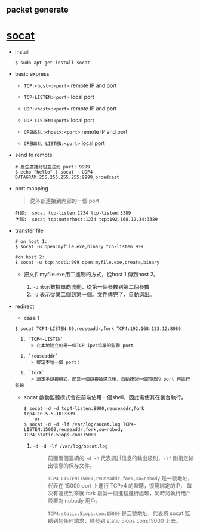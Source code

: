 packet generate
---

# [socat](http://www.dest-unreach.org/socat/ )

+ install

    ```
    $ sudo apt-get install socat
    ```

+ basic express

    - `TCP:<host>:<port>` remote IP and port
    - `TCP-LISTEN:<port>` local port

    - `UDP:<host>:<port>` remote IP and port
    - `UDP-LISTEN:<port>` local port

    - `OPENSSL:<host>:<port>` remote IP and port
    - `OPENSSL-LISTEN:<port>` local port

+ send to remote

    ```
    # 產生廣播封包並送到 port: 9999
    $ echo "hello" | socat - UDP4-DATAGRAM:255.255.255.255:9999,broadcast
    ```

+ port mapping
    > 從外部連接到內部的一個 port

    ```
    外部:  socat tcp-listen:1234 tcp-listen:3389
    內部:  socat tcp:outerhost:1234 tcp:192.168.12.34:3389
    ```

+ transfer file

    ```
    # on host 1:
    $ socat -u open:myfile.exe,binary tcp-listen:999

    #on host 2:
    $ socat -u tcp:host1:999 open:myfile.exe,create,binary
    ```

    - 把文件myfile.exe用二進制的方式，從host 1 傳到host 2。

        1. `-u` 表示數據單向流動，從第一個參數到第二個參數
        1. `-U` 表示從第二個到第一個。文件傳完了，自動退出。

+ redirect

    - case 1

    ```
    $ socat TCP4-LISTEN:80,reuseaddr,fork TCP4:192.168.123.12:8080
    ```

        1. `TCP4-LISTEN`
            > 在本地建立的是一個TCP ipv4協議的監聽 port

        1. `reuseaddr`
            > 綁定本地一個 port；

        1. `fork`
            > 設定多鏈接模式，即當一個鏈接被建立後，自動複製一個同樣的 port 再進行監聽

    - socat 啟動監聽模式會在前端佔用一個shell，因此需使其在後台執行。

        ```
        $ socat -d -d tcp4-listen:8900,reuseaddr,fork tcp4:10.5.5.10:3389
            or
        $ socat -d -d -lf /var/log/socat.log TCP4-LISTEN:15000,reuseaddr,fork,su=nobody TCP4:static.5iops.com:15000
        ```

        1. `-d -d -lf /var/log/socat.log`
            > 前面兩個連續的 `-d -d` 代表調試信息的輸出級別，`-lf` 則指定輸出信息的保存文件。

            > `TCP4-LISTEN:15000,reuseaddr,fork,su=nobody` 是一號地址，代表在 15000 port 上進行 TCPv4 的監聽，復用綁定的IP，
            每次有連接到來就 fork 複製一個進程進行處理，同時將執行用戶設置為 nobody 用戶。

            > `TCP4:static.5iops.com:15000` 是二號地址，代表將 socat 監聽到的任何請求，轉發到 static.5iops.com:15000 上去。
